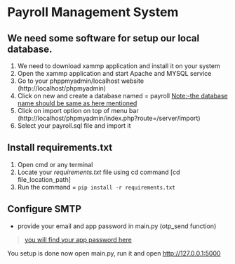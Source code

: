 # Payroll Management System
## We need some software for setup our local database. 
1. We need to download xammp application and install it on your system
2. Open the xammp application and start Apache and MYSQL service
3. Go to your phppmyadmin/localhost website (http://localhost/phpmyadmin) 
4. Click on new and create a database named = payroll  [Note:-the database name should be same as here mentioned](http://localhost/phpmyadmin/index.php?route=/server/databases)
5. Click on import option on top of menu bar (http://localhost/phpmyadmin/index.php?route=/server/import)
6. Select your payroll.sql file and import it

## Install requirements.txt
1. Open cmd or any terminal
2. Locate your *requirements.txt* file using cd command [cd file_location_path]
3. Run the command = `pip install -r requirements.txt`

## Configure SMTP 
- provide your email and app password in main.py (otp_send function) 

>[you will find your app password here](https://myaccount.google.com/apppasswords)

You setup is done now open main.py, run it and open http://127.0.0.1:5000

